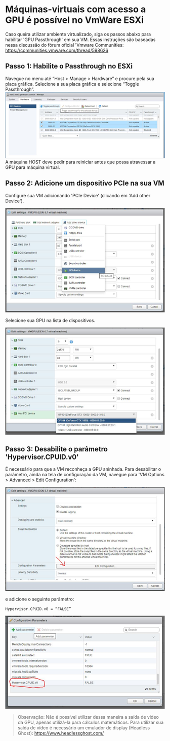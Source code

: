 # Máquinas-virtuais com acesso a GPU é possível no VmWare ESXi
Caso queira utilizar ambiente virtualizado, siga os passos abaixo para habilitar 'GPU Passthrough' em sua VM.
Essas instruções são baseadas nessa discussão do fórum oficial 'Vmware Communities: https://communities.vmware.com/thread/598626

## Passo 1: Habilite o Passthrough no ESXi
Navegue no menu até “Host > Manage > Hardware” e procure pela sua placa gráfica. Selecione a sua placa gráfica e selecione “Toggle Passthrough”.
![IMG](/images/esxi_passthrough.jpg)
A máquina HOST deve pedir para reiniciar antes que possa atravessar a GPU para máquina virtual.

## Passo 2: Adicione um dispositivo PCIe na sua VM
Configure sua VM adicionando 'PCIe Device' (clicando em 'Add other Device').

![IMG](/images/esxi_add_pci.jpg)

Selecione sua GPU na lista de dispositivos.

![IMG](/images/esxi_add_pci2.jpg)

## Passo 3: Desabilite o parâmetro 'Hypervisor.CPUID.v0'
É necessário para que a VM reconheça a GPU aninhada.
Para desabilitar o parâmetro, ainda na tela de configuração da VM, navegue para 'VM Options > Advanced > Edit Configuration':

![IMG](/images/esxi_config_params.jpg)

e adicione o seguinte parâmetro:
```
Hypervisor.CPUID.v0 = “FALSE”
```

![IMG](/images/esxi_set_hipervisorv0.jpg)

> Observação: Não é possível utilizar dessa maneira a saída de video da GPU, apenas utilizá-la para cálculos matemáticos. Para utilizar sua saída de vídeo é necessário um emulador de display (Headless Ghost):
https://www.headlessghost.com/
